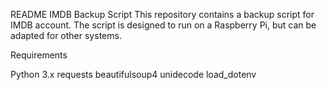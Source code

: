 README
IMDB Backup Script
This repository contains a backup script for IMDB account. The script is designed to run on a Raspberry Pi, but can be adapted for other systems. 


Requirements

Python 3.x
requests
beautifulsoup4
unidecode
load_dotenv
